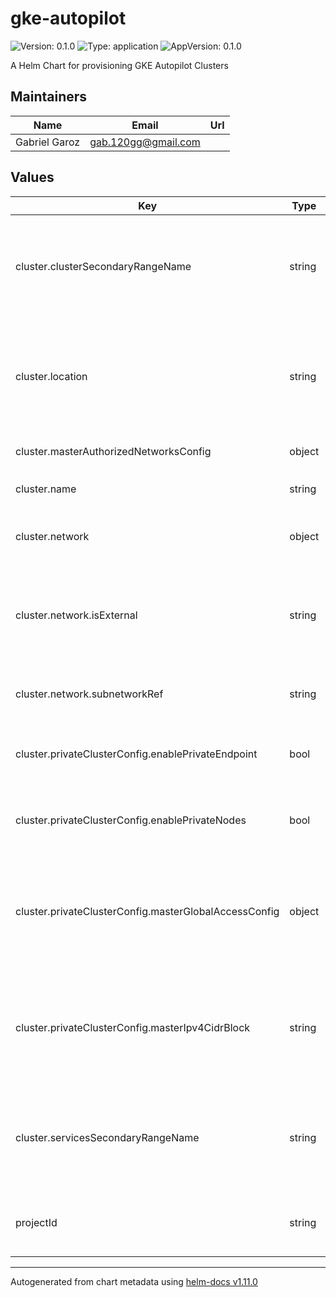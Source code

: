 # gke-autopilot

![Version: 0.1.0](https://img.shields.io/badge/Version-0.1.0-informational?style=flat-square) ![Type: application](https://img.shields.io/badge/Type-application-informational?style=flat-square) ![AppVersion: 0.1.0](https://img.shields.io/badge/AppVersion-0.1.0-informational?style=flat-square)

A Helm Chart for provisioning GKE Autopilot Clusters

## Maintainers

| Name | Email | Url |
| ---- | ------ | --- |
| Gabriel Garoz | <gab.120gg@gmail.com> |  |

## Values

| Key | Type | Default | Description |
|-----|------|---------|-------------|
| cluster.clusterSecondaryRangeName | string | `"pods"` | The private IP range name for pods to use, this range must already exist |
| cluster.location | string | `"us-central1"` | The compute location (region for a regional cluster or zone for a zonal cluster) |
| cluster.masterAuthorizedNetworksConfig | object | `{"cidrBlocks":[{"cidrBlock":"0.0.0.0/0","displayName":"Whole internet"}]}` | Authorized networks |
| cluster.name | string | `"team-dev"` | The name of this cluster |
| cluster.network | object | `{"isExternal":"false","networkRef":"network-regional","subnetworkRef":"subnet-regional"}` | The reference to the network |
| cluster.network.isExternal | string | `"false"` | Whether the network reference is external to Config Connector (non-managed) |
| cluster.network.subnetworkRef | string | `"subnet-regional"` | The reference to the subnet |
| cluster.privateClusterConfig.enablePrivateEndpoint | bool | `false` | Whether the cluster endpoint should be private |
| cluster.privateClusterConfig.enablePrivateNodes | bool | `true` | Whether the cluster nodes should be private |
| cluster.privateClusterConfig.masterGlobalAccessConfig | object | `{"enabled":true}` | Enable global access to the GKE control plane's internal loab balancer. |
| cluster.privateClusterConfig.masterIpv4CidrBlock | string | `"10.254.0.0/28"` | Immutable. The IP range in CIDR notation to use for the hosted master network.        |
| cluster.servicesSecondaryRangeName | string | `"services"` | The private IP range name for services to use, this range must already exist |
| projectId | string | `"tenant-c"` | The GCP Project ID where this cluster resides |

----------------------------------------------
Autogenerated from chart metadata using [helm-docs v1.11.0](https://github.com/norwoodj/helm-docs/releases/v1.11.0)
